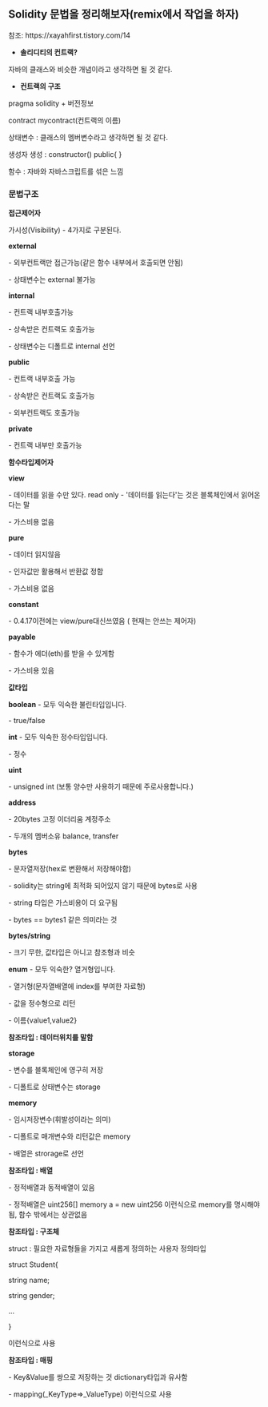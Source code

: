 
## Solidity 문법을 정리해보자(remix에서 작업을 하자)

<p>참조: https://xayahfirst.tistory.com/14 </p>

-  **솔리디티의 컨트랙?**

자바의 클래스와 비슷한 개념이라고 생각하면 될 것 같다.



- **컨트랙의 구조**

pragma solidity + 버전정보

contract mycontract(컨트랙의 이름)

상태변수 : 클래스의 멤버변수라고 생각하면 될 것 같다.

생성자 생성 : constructor() public{ }

함수 : 자바와 자바스크립트를 섞은 느낌



### **문법구조**



**접근제어자**

가시성(Visibility) - 4가지로 구분된다.

**external**

 \- 외부컨트랙만 접근가능(같은 함수 내부에서 호출되면 안됨)

 \- 상태변수는 external 불가능

**internal**

 \- 컨트랙 내부호출가능

 \- 상속받은 컨트랙도 호출가능

 \- 상태변수는 디폴트로 internal 선언

**public**

 \- 컨트랙 내부호출 가능

 \- 상속받은 컨트랙도 호출가능

 \- 외부컨트랙도 호출가능

**private**

 \- 컨트랙 내부만 호출가능



**함수타입제어자**

**view**

 \- 데이터를 읽을 수만 있다. read only - '데이터를 읽는다'는 것은 블록체인에서 읽어온다는 말

 \- 가스비용 없음

**pure**

 \- 데이터 읽지않음

 \- 인자값만 활용해서 반환값 정함

 \- 가스비용 없음

**constant**

 \- 0.4.17이전에는 view/pure대신쓰였음 ( 현재는 안쓰는 제어자)

**payable**

 \- 함수가 에더(eth)를 받을 수 있게함

 \- 가스비용 있음



**값타입**

**boolean** - 모두 익숙한 불린타입입니다.

 \- true/false

**int** - 모두 익숙한 정수타입입니다.

 \- 정수

**uint** 

 \- unsigned int (보통 양수만 사용하기 때문에 주로사용합니다.)

**address**

 \- 20bytes 고정 이더리움 계정주소

 \- 두개의 멤버소유 balance, transfer

**bytes**

 \- 문자열저장(hex로 변환해서 저장해야함)

 \- solidity는 string에 최적화 되어있지 않기 때문에 bytes로 사용

 \- string 타입은 가스비용이 더 요구됨

 \- bytes == bytes1 같은 의미라는 것

**bytes/string**

 \- 크기 무한, 값타입은 아니고 참조형과 비슷

**enum** - 모두 익숙한? 열거형입니다.

 \- 열거형(문자열배열에 index를 부여한 자료형)

 \- 값을 정수형으로 리턴

 \- 이름{value1,value2}



**참조타입 : 데이터위치를 말함**

**storage**

 \- 변수를 블록체인에 영구히 저장

 \- 디폴트로 상태변수는 storage

**memory**

 \- 임시저장변수(휘발성이라는 의미)

 \- 디폴트로 매개변수와 리턴값은 memory

 \- 배열은 strorage로 선언



**참조타입 : 배열**

 \- 정적배열과 동적배열이 있음

 \- 정적배열은 uint256[] memory a = new uint256[](5) 이런식으로 memory를 명시해야됨, 함수 밖에서는 상관없음



**참조타입 : 구조체**

struct : 필요한 자료형들을 가지고 새롭게 정의하는 사용자 정의타입

struct Student{

string name;

string gender;

...

}

이런식으로 사용



**참조타입 : 매핑**

 \- Key&Value를 쌍으로 저장하는 것 dictionary타입과 유사함

 \- mapping(_KeyType=>_ValueType) 이런식으로 사용

